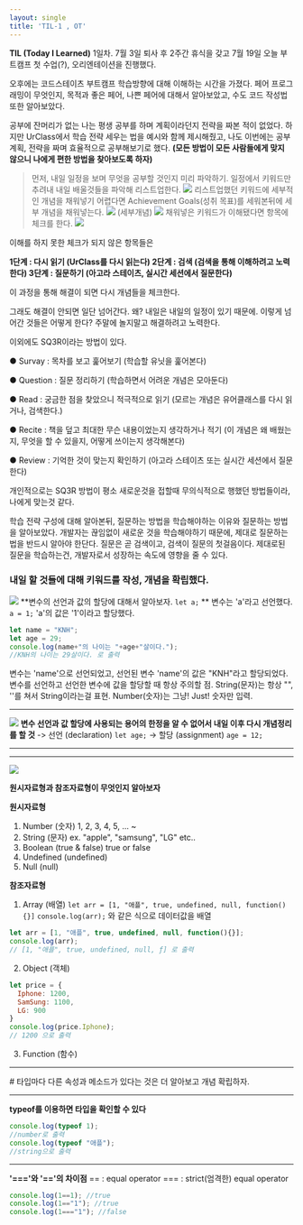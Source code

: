 ```yaml
---
layout: single
title: 'TIL-1 , OT'
---
```

**TIL (Today I Learned)** 1일차.
7월 3일 퇴사 후 2주간 휴식을 갖고 7월 19일 오늘
부트캠프 첫 수업(?), 오리엔테이션을 진행했다.

오후에는 코드스테이츠 부트캠프 학습방향에 대해 이해하는 시간을 가졌다.
페어 프로그래밍이 무엇인지, 목적과 좋은 페어, 나쁜 페어에 대해서 알아보았고, 수도 코드 작성법 또한 알아보았다.

공부에 잔머리가 없는 나는 평생 공부를 하며 계획이라던지 전략을 짜본 적이 없었다.
하지만 UrClass에서 학습 전략 세우는 법을 예시와 함께 제시해줬고, 나도 이번에는 공부 계획, 전략을 짜며 효율적으로 공부해보기로 했다.
**(모든 방법이 모든 사람들에게 맞지 않으니 나에게 편한 방법을 찾아보도록 하자)**

> 먼저, 내일 일정을 보며 무엇을 공부할 것인지 미리 파악하기.
일정에서 키워드만 추려내 내일 배울것들을 파악해 리스트업한다.
![](https://images.velog.io/images/skagns211/post/0f847aec-c30b-4d35-a1e9-d8c26c51f0ee/image.png)
리스트업했던 키워드에 세부적인 개념을 채워넣기 어렵다면 Achievement Goals(성취 목표)를 세워본뒤에 세부 개념을 채워넣는다.
![](https://images.velog.io/images/skagns211/post/553de376-d85a-438f-8ab4-1e0d75372835/image.png)
(세부개념)
![](https://images.velog.io/images/skagns211/post/e013f797-5347-414c-921a-2247bf9815eb/image.png)
채워넣은 키워드가 이해됐다면 항목에 체크를 한다.
![](https://images.velog.io/images/skagns211/post/adbd8601-32a2-4dc0-8a04-5c1c82e89a9c/image.png)


이해를 하지 못한 체크가 되지 않은 항목들은

**1단계 : 다시 읽기
(UrClass를 다시 읽는다)
2단계 : 검색
(검색을 통해 이해하려고 노력한다)
3단계 : 질문하기
(아고라 스테이츠, 실시간 세션에서 질문한다)**

이 과정을 통해 해결이 되면 다시 개념들을 체크한다.

그래도 해결이 안되면 일단 넘어간다.
왜? 내일은 내일의 일정이 있기 때문에.
이렇게 넘어간 것들은 어떻게 한다?
주말에 놀지말고 해결하려고 노력한다.

이외에도 SQ3R이라는 방법이 있다.

> 
● Survay : 목차를 보고 훑어보기
(학습할 유닛을 훑어본다)

● Question : 질문 정리하기
(학습하면서 어려운 개념은 모아둔다)

● Read : 궁금한 점을 찾았으니 적극적으로 읽기
(모르는 개념은 유어클래스를 다시 읽거나, 검색한다.)

● Recite : 책을 덮고 최대한 무슨 내용이었는지 생각하거나 적기
(이 개념은 왜 배웠는지, 무엇을 할 수 있을지, 어떻게 쓰이는지 생각해본다)

● Review : 기억한 것이 맞는지 확인하기
(아고라 스테이츠 또는 실시간 세션에서 질문한다)

개인적으로는 SQ3R 방법이 평소 새로운것을 접할때 무의식적으로 행했던 방법들이라, 나에게 맞는것 같다.

학습 전략 구성에 대해 알아본뒤, 질문하는 방법을 학습해야하는 이유와 질문하는 방법을 알아보았다.
개발자는 끊임없이 새로운 것을 학습해야하기 때문에, 제대로 질문하는 법을 반드시 알아야 한단다.
질문은 곧 검색이고, 검색이 질문의 첫걸음이다.
제대로된 질문을 학습하는건, 개발자로서 성장하는 속도에 영향을 줄 수 있다.

### 내일 할 것들에 대해 키워드를 작성, 개념을 확립했다.
![](https://images.velog.io/images/skagns211/post/3157a905-dc58-45d0-9f7f-33bc37bcb58a/%E1%84%89%E1%85%B3%E1%84%8F%E1%85%B3%E1%84%85%E1%85%B5%E1%86%AB%E1%84%89%E1%85%A3%E1%86%BA%202021-07-19%20%E1%84%8B%E1%85%A9%E1%84%92%E1%85%AE%209.11.49.png)
**변수의 선언과 값의 할당에 대해서 알아보자.
   `let a;` ** 변수는 'a'라고 선언했다.
   `a = 1;` 'a'의 값은 '1'이라고 할당했다.
 
```javascript
let name = "KNH";
let age = 29;
console.log(name+"의 나이는 "+age+"살이다.");
//KNH의 나이는 29살이다. 로 출력
```
변수는 'name'으로 선언되었고, 선언된 변수 'name'의 값은 "KNH"라고 할당되었다.
변수를 선언하고 선언한 변수에 값을 할당할 때 항상 주의할 점.
String(문자)는 항상 "", ''를 쳐서 String이라는걸 표현.
Number(숫자)는 그냥! Just! 숫자만 입력.

<hr>

![](https://images.velog.io/images/skagns211/post/53467c69-0ecd-492a-b1d5-42031a1d9e79/%E1%84%89%E1%85%B3%E1%84%8F%E1%85%B3%E1%84%85%E1%85%B5%E1%86%AB%E1%84%89%E1%85%A3%E1%86%BA%202021-07-19%20%E1%84%8B%E1%85%A9%E1%84%92%E1%85%AE%209.31.25.png)
**변수 선언과 값 할당에 사용되는 용어의 한정을 알 수 없어서 내일 이후 다시 개념정리를 할 것**
-> 선언 (declaration)
`let age;`
-> 할당 (assignment)
`age = 12;`
<hr><hr>


![](https://images.velog.io/images/skagns211/post/8c6c118c-5807-4c9d-8d30-370a71caa1f1/%E1%84%89%E1%85%B3%E1%84%8F%E1%85%B3%E1%84%85%E1%85%B5%E1%86%AB%E1%84%89%E1%85%A3%E1%86%BA%202021-07-19%20%E1%84%8B%E1%85%A9%E1%84%92%E1%85%AE%2010.23.49.png)

**원시자료형과 참조자료형이 무엇인지 알아보자**

**원시자료형**
1. Number (숫자) 1, 2, 3, 4, 5, ... ~
2. String (문자) ex. "apple", "samsung", "LG" etc..
3. Boolean (true & false) true or false
4. Undefined (undefined)
5. Null (null)

**참조자료형**
1. Array (배열)
`let arr = [1, "애플", true, undefined, null, function(){}]`
`console.log(arr);` 와 같은 식으로 데이터값을 배열
```javascript
let arr = [1, "애플", true, undefined, null, function(){}];
console.log(arr);
// [1, "애플", true, undefined, null, ƒ] 로 출력
```

2. Object (객체)
```javascript
let price = {
  Iphone: 1200,
  SamSung: 1100,
  LG: 900
}
console.log(price.Iphone);
// 1200 으로 출력
```

3. Function (함수)
<hr>
# 타입마다 다른 속성과 메소드가 있다는 것은 더 알아보고 개념 확립하자.
<hr>

**typeof를 이용하면 타입을 확인할 수 있다**
```javascript
console.log(typeof 1);
//number로 출력
console.log(typeof "애플");
//string으로 출력

```
<hr>

**'==='와 '=='의 차이점**
== : equal operator
=== : strict(엄격한) equal operator

```javascript
console.log(1==1); //true
console.log(1=="1"); //true
console.log(1==="1"); //false
```

